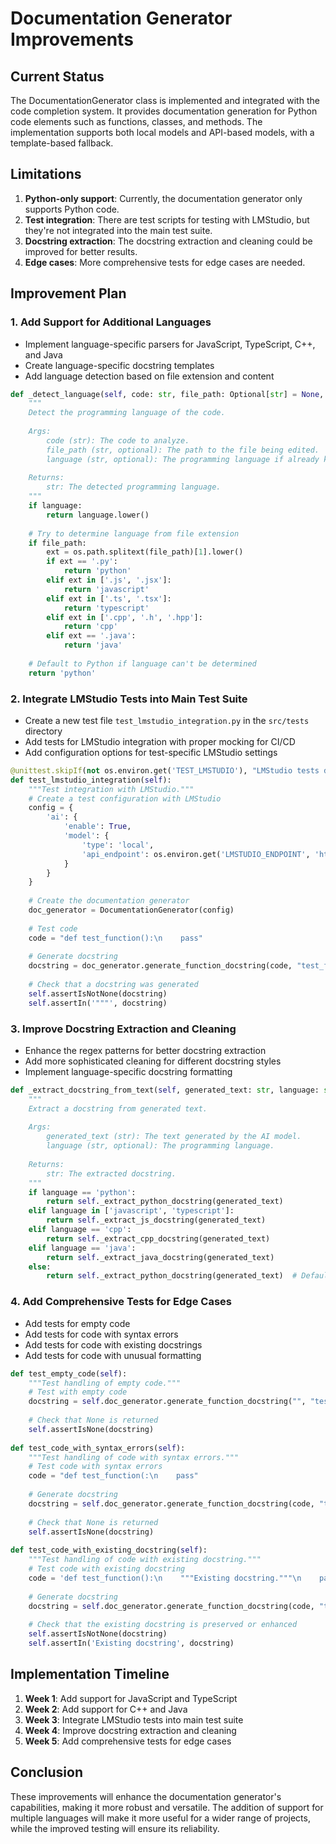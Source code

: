 # Documentation Generator Improvements

## Current Status
The DocumentationGenerator class is implemented and integrated with the code completion system. It provides documentation generation for Python code elements such as functions, classes, and methods. The implementation supports both local models and API-based models, with a template-based fallback.

## Limitations
1. **Python-only support**: Currently, the documentation generator only supports Python code.
2. **Test integration**: There are test scripts for testing with LMStudio, but they're not integrated into the main test suite.
3. **Docstring extraction**: The docstring extraction and cleaning could be improved for better results.
4. **Edge cases**: More comprehensive tests for edge cases are needed.

## Improvement Plan

### 1. Add Support for Additional Languages
- Implement language-specific parsers for JavaScript, TypeScript, C++, and Java
- Create language-specific docstring templates
- Add language detection based on file extension and content

```python
def _detect_language(self, code: str, file_path: Optional[str] = None, language: Optional[str] = None) -> str:
    """
    Detect the programming language of the code.
    
    Args:
        code (str): The code to analyze.
        file_path (str, optional): The path to the file being edited.
        language (str, optional): The programming language if already known.
        
    Returns:
        str: The detected programming language.
    """
    if language:
        return language.lower()
        
    # Try to determine language from file extension
    if file_path:
        ext = os.path.splitext(file_path)[1].lower()
        if ext == '.py':
            return 'python'
        elif ext in ['.js', '.jsx']:
            return 'javascript'
        elif ext in ['.ts', '.tsx']:
            return 'typescript'
        elif ext in ['.cpp', '.h', '.hpp']:
            return 'cpp'
        elif ext == '.java':
            return 'java'
    
    # Default to Python if language can't be determined
    return 'python'
```

### 2. Integrate LMStudio Tests into Main Test Suite
- Create a new test file `test_lmstudio_integration.py` in the `src/tests` directory
- Add tests for LMStudio integration with proper mocking for CI/CD
- Add configuration options for test-specific LMStudio settings

```python
@unittest.skipIf(not os.environ.get('TEST_LMSTUDIO'), "LMStudio tests disabled")
def test_lmstudio_integration(self):
    """Test integration with LMStudio."""
    # Create a test configuration with LMStudio
    config = {
        'ai': {
            'enable': True,
            'model': {
                'type': 'local',
                'api_endpoint': os.environ.get('LMSTUDIO_ENDPOINT', 'http://127.0.0.1:1234/v1/completions')
            }
        }
    }
    
    # Create the documentation generator
    doc_generator = DocumentationGenerator(config)
    
    # Test code
    code = "def test_function():\n    pass"
    
    # Generate docstring
    docstring = doc_generator.generate_function_docstring(code, "test_function")
    
    # Check that a docstring was generated
    self.assertIsNotNone(docstring)
    self.assertIn('"""', docstring)
```

### 3. Improve Docstring Extraction and Cleaning
- Enhance the regex patterns for better docstring extraction
- Add more sophisticated cleaning for different docstring styles
- Implement language-specific docstring formatting

```python
def _extract_docstring_from_text(self, generated_text: str, language: str = 'python') -> str:
    """
    Extract a docstring from generated text.
    
    Args:
        generated_text (str): The text generated by the AI model.
        language (str, optional): The programming language.
        
    Returns:
        str: The extracted docstring.
    """
    if language == 'python':
        return self._extract_python_docstring(generated_text)
    elif language in ['javascript', 'typescript']:
        return self._extract_js_docstring(generated_text)
    elif language == 'cpp':
        return self._extract_cpp_docstring(generated_text)
    elif language == 'java':
        return self._extract_java_docstring(generated_text)
    else:
        return self._extract_python_docstring(generated_text)  # Default to Python
```

### 4. Add Comprehensive Tests for Edge Cases
- Add tests for empty code
- Add tests for code with syntax errors
- Add tests for code with existing docstrings
- Add tests for code with unusual formatting

```python
def test_empty_code(self):
    """Test handling of empty code."""
    # Test with empty code
    docstring = self.doc_generator.generate_function_docstring("", "test_function")
    
    # Check that None is returned
    self.assertIsNone(docstring)
    
def test_code_with_syntax_errors(self):
    """Test handling of code with syntax errors."""
    # Test code with syntax errors
    code = "def test_function(:\n    pass"
    
    # Generate docstring
    docstring = self.doc_generator.generate_function_docstring(code, "test_function")
    
    # Check that None is returned
    self.assertIsNone(docstring)
    
def test_code_with_existing_docstring(self):
    """Test handling of code with existing docstring."""
    # Test code with existing docstring
    code = 'def test_function():\n    """Existing docstring."""\n    pass'
    
    # Generate docstring
    docstring = self.doc_generator.generate_function_docstring(code, "test_function")
    
    # Check that the existing docstring is preserved or enhanced
    self.assertIsNotNone(docstring)
    self.assertIn('Existing docstring', docstring)
```

## Implementation Timeline
1. **Week 1**: Add support for JavaScript and TypeScript
2. **Week 2**: Add support for C++ and Java
3. **Week 3**: Integrate LMStudio tests into main test suite
4. **Week 4**: Improve docstring extraction and cleaning
5. **Week 5**: Add comprehensive tests for edge cases

## Conclusion
These improvements will enhance the documentation generator's capabilities, making it more robust and versatile. The addition of support for multiple languages will make it more useful for a wider range of projects, while the improved testing will ensure its reliability.
